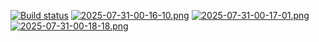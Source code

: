 [![Build status](https://ci.appveyor.com/api/projects/status/ga9uhvu8kk8kkp9b?svg=true)](https://ci.appveyor.com/project/Sadbarg06/pattern1)
[![2025-07-31-00-16-10.png](https://i.postimg.cc/T2B8RhLv/2025-07-31-00-16-10.png)](https://postimg.cc/XXK1Ljks)
[![2025-07-31-00-17-01.png](https://i.postimg.cc/s2jqnh87/2025-07-31-00-17-01.png)](https://postimg.cc/18dvXfy3)
[![2025-07-31-00-18-18.png](https://i.postimg.cc/9fg8JNyH/2025-07-31-00-18-18.png)](https://postimg.cc/QB5JMm6f)